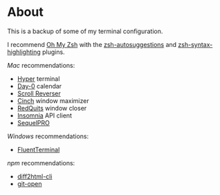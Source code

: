 # About

This is a backup of some of my terminal configuration.

I recommend [Oh My Zsh](https://ohmyz.sh/) with the [zsh-autosuggestions](https://github.com/zsh-users/zsh-autosuggestions) and [zsh-syntax-highlighting](https://github.com/zsh-users/zsh-syntax-highlighting) plugins.

*Mac* recommendations:
- [Hyper](https://hyper.is/) terminal
- [Day-0](https://shauninman.com/archive/2020/04/08/day_o_mac_menu_bar_clock_for_catalina) calendar
- [Scroll Reverser](https://pilotmoon.com/scrollreverser/)
- [Cinch](http://www.irradiatedsoftware.com/cinch/) window maximizer
- [RedQuits](http://www.carsten-mielke.com/redquits.html) window closer
- [Insomnia](https://insomnia.rest/) API client
- [SequelPRO](http://www.sequelpro.com/)

*Windows* recommendations:
- [FluentTerminal](https://github.com/felixse/FluentTerminal)

*npm* recommendations:
- [diff2html-cli](https://github.com/rtfpessoa/diff2html-cli)
- [git-open](https://github.com/paulirish/git-open)

